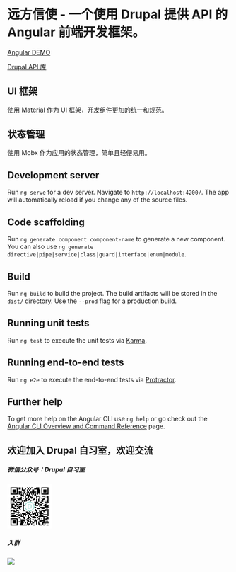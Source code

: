 # 远方信使 - 一个使用 Drupal 提供 API 的 Angular 前端开发框架。

[Angular DEMO](https://xinshi.zhaobg.com/)

[Drupal API 库](https://github.com/biaogebusy/xinshi-cms)

## UI 框架

使用 [Material](https://material.angular.io/) 作为 UI 框架，开发组件更加的统一和规范。

## 状态管理

使用 Mobx 作为应用的状态管理，简单且轻便易用。

## Development server

Run `ng serve` for a dev server. Navigate to `http://localhost:4200/`. The app will automatically reload if you change any of the source files.

## Code scaffolding

Run `ng generate component component-name` to generate a new component. You can also use `ng generate directive|pipe|service|class|guard|interface|enum|module`.

## Build

Run `ng build` to build the project. The build artifacts will be stored in the `dist/` directory. Use the `--prod` flag for a production build.

## Running unit tests

Run `ng test` to execute the unit tests via [Karma](https://karma-runner.github.io).

## Running end-to-end tests

Run `ng e2e` to execute the end-to-end tests via [Protractor](http://www.protractortest.org/).

## Further help

To get more help on the Angular CLI use `ng help` or go check out the [Angular CLI Overview and Command Reference](https://angular.io/cli) page.

## 欢迎加入 Drupal 自习室，欢迎交流

##### 微信公众号：Drupal 自习室

<img src="https://github.com/biaogebusy/drupal-modules-cn/blob/master/qrcode.jpg" width="100px" />

##### 入群

<img src="https://github.com/biaogebusy/xinshi-angular/blob/master/src/assets/images/qrcode.png" width="100px" />
